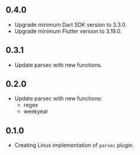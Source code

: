 ## 0.4.0

- Upgrade minimum Dart SDK version to 3.3.0.
- Upgrade minimum Flutter version to 3.19.0.

## 0.3.1

- Update parsec with new functions.

## 0.2.0

- Update parsec with new functions:
  - regex
  - weekyear

## 0.1.0

- Creating Linux implementation of `parsec` plugin.
